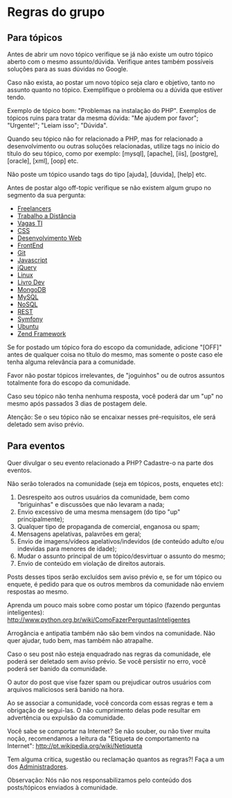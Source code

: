 Regras do grupo
===============

Para tópicos
------------

Antes de abrir um novo tópico verifique se já não existe um outro tópico aberto 
com o mesmo assunto/dúvida. Verifique antes também possíveis soluções para as 
suas dúvidas no Google.

Caso não exista, ao postar um novo tópico seja claro e objetivo, tanto no assunto
quanto no tópico. Exemplifique o problema ou a dúvida que estiver tendo.

Exemplo de tópico bom: "Problemas na instalação do PHP". Exemplos de tópicos 
ruins para tratar da mesma dúvida: "Me ajudem por favor"; "Urgente!"; "Leiam
isso"; "Dúvida".

Quando seu tópico não for relacionado a PHP, mas for relacionado a 
desenvolvimento ou outras soluções relacionadas, utilize tags no inicio do título
do seu tópico, como por exemplo: [mysql], [apache], [iis], [postgre], [oracle],
[xml], [oop] etc.

Não poste um tópico usando tags do tipo [ajuda], [duvida], [help] etc.

Antes de postar algo off-topic verifique se não existem algum grupo no segmento
da sua pergunta:

* [Freelancers](https://www.facebook.com/groups/413180978724639/)
* [Trabalho a Distância](https://www.facebook.com/groups/trabalhovirtual/)
* [Vagas TI](https://www.facebook.com/groups/398750730167034/)
* [CSS](https://www.facebook.com/groups/403814526332579/)
* [Desenvolvimento Web](https://www.facebook.com/groups/desenvolvimentowebbrasil/)
* [FrontEnd](https://www.facebook.com/groups/frontendbrasil/)
* [Git](https://www.facebook.com/groups/176648295800274/)
* [Javascript](https://www.facebook.com/groups/javascriptbrasil/)
* [jQuery](https://www.facebook.com/groups/jquerybrasil/)
* [Linux](https://www.facebook.com/groups/gnulinuxbrasil/)
* [Livro Dev](https://www.facebook.com/groups/grupodolivrodev/)
* [MongoDB](https://www.facebook.com/groups/mongodbbrasil/)
* [MySQL](https://www.facebook.com/groups/132384840183923/)
* [NoSQL](https://www.facebook.com/groups/nosqlbrasil/)
* [REST](https://www.facebook.com/groups/354751067900503)
* [Symfony](https://www.facebook.com/groups/symfony.brasil/)
* [Ubuntu](https://www.facebook.com/groups/ubuntudicas/)
* [Zend Framework](https://www.facebook.com/groups/452921721426787/)

Se for postado um tópico fora do escopo da comunidade, adicione "[OFF]" antes de
qualquer coisa no título do mesmo, mas somente o poste caso ele tenha alguma 
relevância para a comunidade.

Favor não postar tópicos irrelevantes, de "joguinhos" ou de outros assuntos
totalmente fora do escopo da comunidade.

Caso seu tópico não tenha nenhuma resposta, você poderá dar um "up" no mesmo
após passados 3 dias de postagem dele.

Atenção: Se o seu tópico não se encaixar nesses pré-requisitos, ele será
deletado sem aviso prévio.


Para eventos
------------

Quer divulgar o seu evento relacionado a PHP? Cadastre-o na parte dos eventos.

Não serão tolerados na comunidade (seja em tópicos, posts, enquetes etc):

1. Desrespeito aos outros usuários da comunidade, bem como "briguinhas" e 
   discussões que não levaram a nada;
2. Envio excessivo de uma mesma mensagem (do tipo "up" principalmente);
3. Qualquer tipo de propaganda de comercial, enganosa ou spam;
4. Mensagens apelativas, palavrões em geral;
5. Envio de imagens/vídeos apelativos/indevidos (de conteúdo adulto e/ou 
   indevidas para menores de idade);
6. Mudar o assunto principal de um tópico/desvirtuar o assunto do mesmo;
7. Envio de conteúdo em violação de direitos autorais.

Posts desses tipos serão excluídos sem aviso prévio e, se for um tópico ou 
enquete, é pedido para que os outros membros da comunidade não enviem respostas
ao mesmo.

Aprenda um pouco mais sobre como postar um tópico (fazendo perguntas
inteligentes): http://www.python.org.br/wiki/ComoFazerPerguntasInteligentes

Arrogância e antipatia também não são bem vindos na comunidade. Não quer ajudar,
tudo bem, mas também não atrapalhe.

Caso o seu post não esteja enquadrado nas regras da comunidade, ele poderá ser
deletado sem aviso prévio. Se você persistir no erro, você poderá ser banido da
comunidade.

O autor do post que vise fazer spam ou prejudicar outros usuários com arquivos
maliciosos será banido na hora.

Ao se associar a comunidade, você concorda com essas regras e tem a obrigação de
segui-las. O não cumprimento delas pode resultar em advertência ou expulsão da
comunidade.

Você sabe se comportar na Internet? Se não souber, ou não tiver muita noção,
recomendamos a leitura da "Etiqueta de comportamento na Internet":
http://pt.wikipedia.org/wiki/Netiqueta

Tem alguma critica, sugestão ou reclamação quantos as regras?! Faça a um dos
[Administradores](https://www.facebook.com/groups/466260410082261/admins).

Observação: Nós não nos responsabilizamos pelo conteúdo dos posts/tópicos
enviados à comunidade.